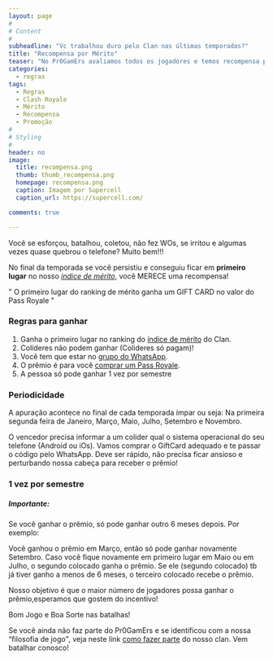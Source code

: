 ```yaml
---
layout: page
#
# Content
#
subheadline: "Vc trabalhou duro pelo Clan nas últimas temporadas?"
title: "Recompensa por Mérito"
teaser: "No Pr0GamErs avaliamos todos os jogadores e temos recompensa para quem ajuda o clan a crescer."
categories:
  - regras
tags:
  - Regras
  - Clash Royale
  - Mérito
  - Recompensa
  - Promoção
#
# Styling
#
header: no
image:
  title: recompensa.png
  thumb: thumb_recompensa.png
  homepage: recompensa.png
  caption: Imagem por Supercell
  caption_url: https://supercell.com/

comments: true

---
```


<p> Você se esforçou, batalhou, coletou, não fez WOs, se irritou e algumas vezes quase quebrou o telefone? Muito bem!!!</p>
<p> No final da temporada se você persistiu e conseguiu ficar em <strong>primeiro lugar</strong> no nosso <a href="{{ site.url }}{{ site.baseurl }}/regras/indice_de_merito" target="_blank"><em>indice de mérito</em></a>, você MERECE uma recompensa!</p>

<span class="teaser">" O primeiro lugar do ranking de mérito ganha um GIFT CARD no valor do Pass Royale "</span>


### Regras para ganhar

<ol>
<li>Ganha o primeiro lugar no ranking do <a href="{{ site.url }}{{ site.baseurl }}/regras/indice_de_merito" target="_blank">índice de mérito</a> do Clan.</li>
<li>Colíderes não podem ganhar (Colideres só pagam)!</li>
<li>Você tem que estar no <a href="{{ site.url }}{{ site.baseurl }}/regras/grupo_no_whatsapp" target="_blank">grupo do WhatsApp</a>.</li>
<li>O prêmio é para você <u>comprar um Pass Royale</u>.</li>
<li>A pessoa só pode ganhar 1 vez por semestre</li>
</ol>

### Periodicidade

<p> A apuração acontece no final de cada temporada ímpar ou seja: Na primeira segunda feira de Janeiro, Março, Maio, Julho, Setembro e Novembro.</p>

<p>O vencedor precisa informar a um colider qual o sistema operacional do seu telefone (Android ou iOs). Vamos comprar o GiftCard adequado e te passar o código pelo WhatsApp. Deve ser rápido, não precisa ficar ansioso e perturbando nossa cabeça para receber o prêmio!</p>

### 1 vez por semestre

##### Importante:
<p>Se você ganhar o prêmio, só pode ganhar outro 6 meses depois. Por exemplo:</p>
<p>Você ganhou o prêmio em Março, então só pode ganhar novamente Setembro. Caso você fique novamente em primeiro lugar em Maio ou em Julho, o segundo colocado ganha o prêmio. Se ele (segundo colocado) tb já tiver ganho a menos de 6 meses, o terceiro colocado recebe o prêmio.</p>

<p>Nosso objetivo é que o maior número de jogadores possa ganhar o prêmio,esperamos que gostem do incentivo!</p>

<p>Bom Jogo e Boa Sorte nas batalhas!</p>

Se você ainda não faz parte do Pr0GamErs e se identificou com a nossa <q>filosofia de jogo</q>, veja neste link <a href="{{ site.url }}{{ site.baseurl }}/regras/faca_parte_do_pr0gamers" target="_blank">como fazer parte</a> do nosso clan. Vem batalhar conosco!


